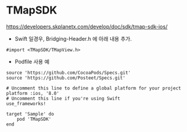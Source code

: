 # TMapSDK
https://developers.skplanetx.com/develop/doc/sdk/tmap-sdk-ios/

- Swift 일경우, Bridging-Header.h 에 아래 내용 추가.
```
#import <TMapSDK/TMapView.h>
```

- Podfile 사용 예
```
source 'https://github.com/CocoaPods/Specs.git'
source 'https://github.com/Posteet/Specs.git'

# Uncomment this line to define a global platform for your project
platform :ios, '8.0'
# Uncomment this line if you're using Swift
use_frameworks!

target 'Sample' do
    pod 'TMapSDK'
end
```
